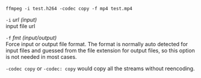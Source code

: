 ```
ffmpeg -i test.h264 -codec copy -f mp4 test.mp4
```

`-i` *url (input)*  
input file url

`-f` *fmt (input/output)*  
Force input or output file format. The format is normally auto detected for input files and guessed from the file extension for output files, so this option is not needed in most cases.

`-codec copy` or `-codec: copy` would copy all the streams without reencoding.
